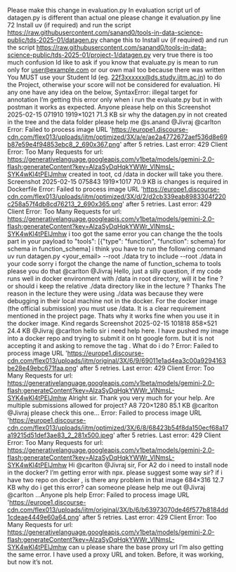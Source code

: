 Please make this change in evaluation.py In evaluation script url of datagen.py is different than actual one please change it evaluation.py line 72 Install uv (if required) and run the script https://raw.githubusercontent.com/sanand0/tools-in-data-science-public/tds-2025-01/datagen.py change this to Install uv (if required) and run the script https://raw.githubusercontent.com/sanand0/tools-in-data-science-public/tds-2025-01/project-1/datagen.py
very true there is too much confusion Id like to ask if you know that evaluate.py is mean to run only for user@example.com or our own mail too  because there was written You MUST use your Student Id (eg. 22f3xxxxxx@ds.study.iitm.ac.in) to do the Project, otherwise your score will not be considered for evaluation.
Hi any one have any idea on the below, SyntaxError: illegal target for annotation I’m getting this error only when i run the evaluate.py but in with postman it works as expected. Anyone please help on this
Screenshot 2025-02-15 071910 1919×1021 71.3 KB sir why the datagen.py in not created in the tree and the data folder please help me @s.anand @Jivraj @carlton
Error: Failed to process image URL 'https://europe1.discourse-cdn.com/flex013/uploads/iitm/optimized/3X/a/e/ae2a4772672aef536d8e69b87e59e4f94853ebc8_2_690x367.png' after 5 retries. Last error: 429 Client Error: Too Many Requests for url: https://generativelanguage.googleapis.com/v1beta/models/gemini-2.0-flash:generateContent?key=AIzaSyDqHqkYWWr_VlNmsL-SYK4wKl4tPElJmhw
created in toot, cd /data in docker will take you there.
Screenshot 2025-02-15 075843 1919×1017 70.9 KB is changes is required in Dockerfile
Error: Failed to process image URL 'https://europe1.discourse-cdn.com/flex013/uploads/iitm/optimized/3X/d/2/d2cb339eab8983304f220c258a57f4db8cd76213_2_690x365.png' after 5 retries. Last error: 429 Client Error: Too Many Requests for url: https://generativelanguage.googleapis.com/v1beta/models/gemini-2.0-flash:generateContent?key=AIzaSyDqHqkYWWr_VlNmsL-SYK4wKl4tPElJmhw
i too got the same error you can change the the tools part in your payload to "tools": [{"type": "function", "function": schema} for schema in function_schema]
i think you have to run the following command uv run datagen.py <your_email> --root ./data try to include --root ./data in your code
sorry i forgot the change the name of function_schema to tools please you do that
@carlton @Jivraj Hello, just a silly question, if my code runs well in docker environment with /data in root directory, will it be fine ? or should i keep the relative ./data directory like in the lecture ? Thanks
The reason in the lecture they were using ./data was because they were debugging in their local machine not in the docker. For the docker image (the official submission) you must use /data. It is a clear requirement mentioned in the project page. Thats why it works fine when you use it in the docker image. Kind regards
Screenshot 2025-02-15 101818 858×521 24.4 KB @Jivraj @carlton hello sir i need help here. I have pushed my image into a docker repo and trying to submit it on ht google form. but it is not accepting it and asking to remove the tag . What do i do ?
Error: Failed to process image URL 'https://europe1.discourse-cdn.com/flex013/uploads/iitm/original/3X/6/9/69011e1ad4ea3c00a9294163be28e49ebc671faa.png' after 5 retries. Last error: 429 Client Error: Too Many Requests for url: https://generativelanguage.googleapis.com/v1beta/models/gemini-2.0-flash:generateContent?key=AIzaSyDqHqkYWWr_VlNmsL-SYK4wKl4tPElJmhw
Alright sir.  Thank you very much for your help.
Are multiple submissions allowed for project?
A8 720×1280 85.1 KB @carlton @Jivraj please check this one…
Error: Failed to process image URL 'https://europe1.discourse-cdn.com/flex013/uploads/iitm/optimized/3X/6/8/68423b54f8da150ecf68a17a19215d51def3ae83_2_281x500.jpeg' after 5 retries. Last error: 429 Client Error: Too Many Requests for url: https://generativelanguage.googleapis.com/v1beta/models/gemini-2.0-flash:generateContent?key=AIzaSyDqHqkYWWr_VlNmsL-SYK4wKl4tPElJmhw
Hi @carlton @Jivraj sir, For A2 do i need to install node in the docker? I’m getting error with npx. please suggest some way sir?
if i have two repo on docker , is there any problem in that
image 684×316 12.7 KB why do i get this error? can someone please help me out @Jivraj @carlton …Anyone pls help
Error: Failed to process image URL 'https://europe1.discourse-cdn.com/flex013/uploads/iitm/original/3X/b/6/b63973070de46f577b8184dd1cdeae4449e60a64.png' after 5 retries. Last error: 429 Client Error: Too Many Requests for url: https://generativelanguage.googleapis.com/v1beta/models/gemini-2.0-flash:generateContent?key=AIzaSyDqHqkYWWr_VlNmsL-SYK4wKl4tPElJmhw
can u please share the base proxy url
I’m also getting the same error. I have used a proxy URL and token. Before, it was working, but now it’s not.
